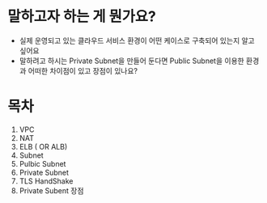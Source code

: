 # 말하고자 하는 게 뭔가요?
 - 실제 운영되고 있는 클라우드 서비스 환경이 어떤 케이스로 구축되어 있는지 알고 싶어요
 - 말하려고 하시는 Private Subnet을 만들어 둔다면 Public Subnet을 이용한 환경과 어떠한 차이점이 있고 장점이 있나요?
# 목차
 1. VPC
 2. NAT
 3. ELB ( OR ALB)
 4. Subnet
 5. Pulbic Subnet
 6. Private Subnet
 7. TLS HandShake
 8. Private Subent 장점
